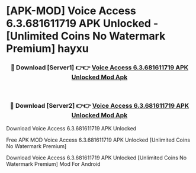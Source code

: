 # [APK-MOD] Voice Access 6.3.681611719 APK Unlocked - [Unlimited Coins No Watermark Premium] hayxu



<div align="center">
<h3>🔴 Download [Server1] 👉👉 <a href="https://momento.my/?title=Voice_Access_6.3.681611719_APK_Unlocked">Voice Access 6.3.681611719 APK Unlocked Mod Apk</a></h3><br>

<h3>🔴 Download [Server2] 👉👉 <a href="https://momento.my/?title=Voice_Access_6.3.681611719_APK_Unlocked">Voice Access 6.3.681611719 APK Unlocked Mod Apk</a></h3>
</div>



Download Voice Access 6.3.681611719 APK Unlocked 

Free APK MOD Voice Access 6.3.681611719 APK Unlocked [Unlimited Coins No Watermark Premium]

Download Voice Access 6.3.681611719 APK Unlocked [Unlimited Coins No Watermark Premium] Mod For Android
